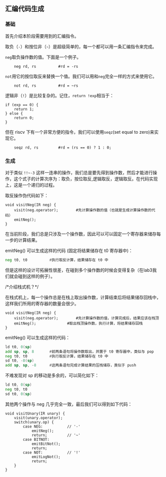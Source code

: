 ## 汇编代码生成

### 基础

首先介绍本阶段需要用到的汇编指令。

取负（`-`）和按位非（`~`）是超级简单的，每一个都可以用一条汇编指令来完成。

`neg`取负操作数的值。下面是一个例子。

```
    neg rd, rs          #rd = -rs
```

`not`用它的按位取反来替换一个值。我们可以用和`neg`完全一样的方式来使用它。

```
    not rd, rs          #rd = ~rs
```

逻辑非（`!`）是比较复杂的。记住，`return !exp`相当于：

```
if (exp == 0) {
    return 1;
} else {
    return 0;
}
```

但在 riscv 下有一个非常方便的指令，我们可以使用`seqz`(set equal to zero)来实现它。

```
    seqz rd, rs         #rd = (rs == 0) ? 1 : 0;
```

### 生成

对于类似 `!!~-3` 这样一连串的操作，我们总是要先得到操作数，然后才能进行操作，这个式子的计算次序为：取负，按位取反,逻辑取反，逻辑取反。在代码实现上，这是一个递归的过程。

取反操作伪代码如下：

```
void visitNeg(IR neg) {
    visit(neg.operator);        #先计算操作数的值（也就是生成计算操作数的代码）
    emitNeg();
}
```

在当前阶段，我们总是只涉及一个操作数，因此可以可以固定一个寄存器来储存每一步的计算结果。

emitNeg() 可以生成这样的代码 (固定将结果储存在 t0 寄存器中)：

```asm
neg t0, t0          #执行取反计算，结果储存在 t0 中
```

但是这样的设计可拓展性很差，在碰到多个操作数的时候会变得复杂（在lab3我们就会碰到这样的例子）。

/\*介绍栈式机？\*/

在栈式机上，每一个操作总是在栈上取出操作数，计算结束后将结果储存回栈中，这样我们所用的寄存器的数量会很少。

```
void visitNeg(IR neg) {
    visit(neg.operator);        #先计算操作数的值，计算完成后，结果应该在栈顶
    emitNeg();              #取出栈顶操作数，执行计算，将结果储存回栈
}
```

emitNeg() 可以生成这样的代码：

```asm
ld t0, 0(sp) 
add sp, sp, 8       #前两条语句将操作数取出，并置于 t0 寄存器中，类似与 pop
neg t0, t0          #执行取反计算，结果储存在 t0 中
sd t0, -8(sp) 
add sp, sp, -8      #这两条语句完成计算结果的压栈储存，类似于 push
```

不难发现对 sp 的移动是多余的，可以简化如下：

```asm
ld t0, 0(sp) 
neg t0, t0
sd t0, 0(sp) 
```

其他两个操作与 neg 几乎完全一致，最后我们可以得到如下代码：

```
void visitUnary(IR unary) {
    visit(unary.operator);
    switch(unary.op) {
        case NEG:           // '-'
            emitNeg();
            return;         // '~'
        case BITNOT:
            emitBitNot();
            return;
        case NOT:           // '!'
            emitLogNot();
            return;
    }
}
```

